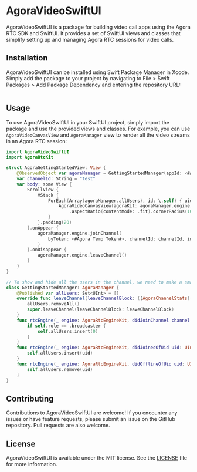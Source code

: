 # AgoraVideoSwiftUI

AgoraVideoSwiftUI is a package for building video call apps using the Agora RTC SDK and SwiftUI. It provides a set of SwiftUI views and classes that simplify setting up and managing Agora RTC sessions for video calls.

## Installation

AgoraVideoSwiftUI can be installed using Swift Package Manager in Xcode. Simply add the package to your project by navigating to File > Swift Packages > Add Package Dependency and entering the repository URL:

```

```


## Usage

To use AgoraVideoSwiftUI in your SwiftUI project, simply import the package and use the provided views and classes. For example, you can use `AgoraVideoCanvasView` and `AgoraManager` view to render all the video streams in an Agora RTC session:

```swift
import AgoraVideoSwiftUI
import AgoraRtcKit

struct AgoraGettingStartedView: View {
    @ObservedObject var agoraManager = GettingStartedManager(appId: <#AppId#>, role: .broadcaster)
    var channelId: String = "test"
    var body: some View {
        ScrollView {
            VStack {
                ForEach(Array(agoraManager.allUsers), id: \.self) { uid in
                    AgoraVideoCanvasView(agoraKit: agoraManager.engine, uid: uid)
                        .aspectRatio(contentMode: .fit).cornerRadius(10)
                }
            }.padding(20)
        }.onAppear {
            agoraManager.engine.joinChannel(
                byToken: <#Agora Temp Token#>, channelId: channelId, info: nil, uid: 0
            )
        }.onDisappear {
            agoraManager.engine.leaveChannel()
        }
    }
}

// To show and hide all the users in the channel, we need to make a small subclass of AgoraManager.
class GettingStartedManager: AgoraManager {
    @Published var allUsers: Set<UInt> = []
    override func leaveChannel(leaveChannelBlock: ((AgoraChannelStats) -> Void)? = nil) {
        allUsers.removeAll()
        super.leaveChannel(leaveChannelBlock: leaveChannelBlock)
    }
    func rtcEngine(_ engine: AgoraRtcEngineKit, didJoinChannel channel: String, withUid uid: UInt, elapsed: Int) {
        if self.role == .broadcaster {
            self.allUsers.insert(0)
        }
    }
    func rtcEngine(_ engine: AgoraRtcEngineKit, didJoinedOfUid uid: UInt, elapsed: Int) {
        self.allUsers.insert(uid)
    }
    func rtcEngine(_ engine: AgoraRtcEngineKit, didOfflineOfUid uid: UInt, reason: AgoraUserOfflineReason) {
        self.allUsers.remove(uid)
    }
}

```

## Contributing

Contributions to AgoraVideoSwiftUI are welcome! If you encounter any issues or have feature requests, please submit an issue on the GitHub repository. Pull requests are also welcome.

## License

AgoraVideoSwiftUI is available under the MIT license. See the [LICENSE](LICENSE) file for more information.
